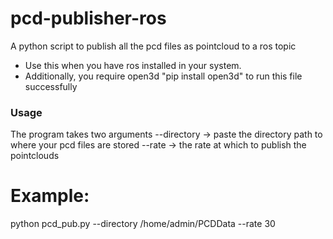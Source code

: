 # pcd-publisher-ros
A python script to publish all the pcd files as pointcloud to a ros topic

- Use this when you have ros installed in your system.
- Additionally, you require open3d "pip install open3d" to run this file successfully

### Usage

The program takes two arguments
--directory -> paste the directory path to where your pcd files are stored
--rate -> the rate at which to publish the pointclouds

# Example:
python pcd_pub.py --directory /home/admin/PCDData --rate 30
